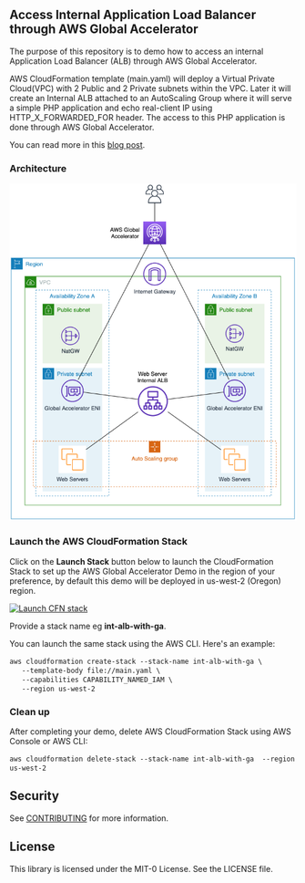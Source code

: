 ## Access Internal Application Load Balancer through AWS Global Accelerator
The purpose of this repository is to demo how to access an internal Application Load Balancer (ALB) through AWS Global Accelerator.

AWS CloudFormation template (main.yaml) will deploy a Virtual Private Cloud(VPC) with 2 Public and 2 Private subnets within the VPC. Later it will create an Internal ALB attached to an AutoScaling Group where it will serve a simple PHP application and echo real-client IP using HTTP_X_FORWARDED_FOR header. The access to this PHP application is done through AWS Global Accelerator.

You can read more in this [blog post](https://aws.amazon.com/blogs/networking-and-content-delivery/accessing-private-application-load-balancers-and-instances-through-aws-global-accelerator/).

### Architecture
![int-alb-with-ga](diagram/diagram.png)

###  Launch the AWS CloudFormation Stack

Click on the **Launch Stack** button below to launch the CloudFormation Stack to set up the AWS Global Accelerator Demo in the region of your preference, by default this demo will be deployed in us-west-2 (Oregon) region.

[![Launch CFN stack](https://s3.amazonaws.com/cloudformation-examples/cloudformation-launch-stack.png)](https://us-west-2.console.aws.amazon.com/cloudformation/home?region=us-west-2#/stacks/quickcreate?templateUrl=https%3A%2F%2Faws-global-accelerator-with-internal-alb-demo.s3-us-west-2.amazonaws.com%2Fmain.yml&stackName=int-alb-with-ga)

Provide a stack name eg **int-alb-with-ga**.

You can launch the same stack using the AWS CLI. Here's an example:

```
aws cloudformation create-stack --stack-name int-alb-with-ga \
   --template-body file://main.yaml \
   --capabilities CAPABILITY_NAMED_IAM \
   --region us-west-2
```

###  Clean up
After completing your demo, delete AWS CloudFormation Stack using AWS Console or AWS CLI:
```
aws cloudformation delete-stack --stack-name int-alb-with-ga  --region us-west-2
```

## Security

See [CONTRIBUTING](CONTRIBUTING.md#security-issue-notifications) for more information.

## License

This library is licensed under the MIT-0 License. See the LICENSE file.
